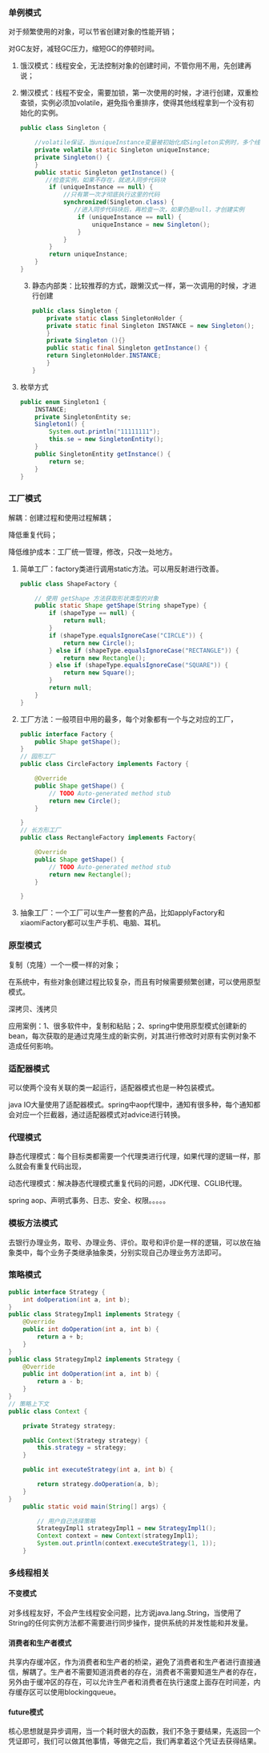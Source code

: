 ### 单例模式

对于频繁使用的对象，可以节省创建对象的性能开销；

对GC友好，减轻GC压力，缩短GC的停顿时间。

1. 饿汉模式：线程安全，无法控制对象的创建时间，不管你用不用，先创建再说；

2. 懒汉模式：线程不安全，需要加锁，第一次使用的时候，才进行创建，双重检查锁，实例必须加volatile，避免指令重排序，使得其他线程拿到一个没有初始化的实例。

   ~~~java
   public class Singleton {
   
       //volatile保证，当uniqueInstance变量被初始化成Singleton实例时，多个线程可以正确处理uniqueInstance变量
       private volatile static Singleton uniqueInstance;
       private Singleton() {
       }
       public static Singleton getInstance() {
          //检查实例，如果不存在，就进入同步代码块
           if (uniqueInstance == null) {
               //只有第一次才彻底执行这里的代码
               synchronized(Singleton.class) {
                  //进入同步代码块后，再检查一次，如果仍是null，才创建实例
                   if (uniqueInstance == null) {
                       uniqueInstance = new Singleton();
                   }
               }
           }
           return uniqueInstance;
       }
   }
   ~~~

   3. 静态内部类：比较推荐的方式，跟懒汉式一样，第一次调用的时候，才进行创建

      ~~~java
      public class Singleton {  
          private static class SingletonHolder {  
          private static final Singleton INSTANCE = new Singleton();  
          }  
          private Singleton (){}  
          public static final Singleton getInstance() {  
          return SingletonHolder.INSTANCE;  
          }  
      }
      ~~~

4. 枚举方式

   ~~~java
   public enum Singleton1 {
       INSTANCE;
       private SingletonEntity se;
       Singleton1() {
           System.out.println("11111111");
           this.se = new SingletonEntity();
       }
       public SingletonEntity getInstance() {
           return se;
       }
   }
   ~~~

### 工厂模式

解耦：创建过程和使用过程解耦；

降低重复代码；

降低维护成本：工厂统一管理，修改，只改一处地方。

1. 简单工厂：factory类进行调用static方法。可以用反射进行改善。

   ~~~java
   public class ShapeFactory {
   
       // 使用 getShape 方法获取形状类型的对象
       public static Shape getShape(String shapeType) {
           if (shapeType == null) {
               return null;
           }
           if (shapeType.equalsIgnoreCase("CIRCLE")) {
               return new Circle();
           } else if (shapeType.equalsIgnoreCase("RECTANGLE")) {
               return new Rectangle();
           } else if (shapeType.equalsIgnoreCase("SQUARE")) {
               return new Square();
           }
           return null;
       }
   }
   ~~~

2. 工厂方法：一般项目中用的最多，每个对象都有一个与之对应的工厂，

   ~~~java
   public interface Factory {
       public Shape getShape();
   }
   // 园形工厂
   public class CircleFactory implements Factory {
   
       @Override
       public Shape getShape() {
           // TODO Auto-generated method stub
           return new Circle();
       }
   
   }
   // 长方形工厂
   public class RectangleFactory implements Factory{
   
       @Override
       public Shape getShape() {
           // TODO Auto-generated method stub
           return new Rectangle();
       }
   
   }
   ~~~

   

3. 抽象工厂：一个工厂可以生产一整套的产品，比如applyFactory和xiaomiFactory都可以生产手机、电脑、耳机。

### 原型模式

复制（克隆）一个一模一样的对象；

在系统中，有些对象创建过程比较复杂，而且有时候需要频繁创建，可以使用原型模式。

深拷贝、浅拷贝

应用案例：1、很多软件中，复制和粘贴；2、spring中使用原型模式创建新的bean，每次获取的是通过克隆生成的新实例，对其进行修改时对原有实例对象不造成任何影响。

### 适配器模式

可以使两个没有关联的类一起运行，适配器模式也是一种包装模式。

java IO大量使用了适配器模式。spring中aop代理中，通知有很多种，每个通知都会对应一个拦截器，通过适配器模式对advice进行转换。

### 代理模式

静态代理模式：每个目标类都需要一个代理类进行代理，如果代理的逻辑一样，那么就会有重复代码出现，

动态代理模式：解决静态代理模式重复代码的问题，JDK代理、CGLIB代理。

spring aop、声明式事务、日志、安全、权限。。。。。

### 模板方法模式

去银行办理业务，取号、办理业务、评价。取号和评价是一样的逻辑，可以放在抽象类中，每个业务子类继承抽象类，分别实现自己办理业务方法即可。

### 策略模式

~~~java
public interface Strategy {
    int doOperation(int a, int b);
}
public class StrategyImpl1 implements Strategy {
    @Override
    public int doOperation(int a, int b) {
        return a + b;
    }
}
public class StrategyImpl2 implements Strategy {
    @Override
    public int doOperation(int a, int b) {
        return a - b;
    }
}
// 策略上下文
public class Context {

    private Strategy strategy;

    public Context(Strategy strategy) {
        this.strategy = strategy;
    }

    public int executeStrategy(int a, int b) {

        return strategy.doOperation(a, b);
    }
}
    public static void main(String[] args) {

        // 用户自己选择策略
        StrategyImpl1 strategyImpl1 = new StrategyImpl1();
        Context context = new Context(strategyImpl1);
        System.out.println(context.executeStrategy(1, 1));
    }
~~~

### 多线程相关

#### 不变模式

对多线程友好，不会产生线程安全问题，比方说java.lang.String，当使用了String的任何实例方法都不需要进行同步操作，提供系统的并发性能和并发量。

#### 消费者和生产者模式

共享内存缓冲区，作为消费者和生产者的桥梁，避免了消费者和生产者进行直接通信，解耦了。生产者不需要知道消费者的存在，消费者不需要知道生产者的存在，另外由于缓冲区的存在，可以允许生产者和消费者在执行速度上面存在时间差，内存缓存区可以使用blockingqueue。

#### future模式

核心思想就是异步调用，当一个耗时很大的函数，我们不急于要结果，先返回一个凭证即可，我们可以做其他事情，等做完之后，我们再拿着这个凭证去获得结果。
